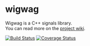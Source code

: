 # wigwag
Wigwag is a C++ signals library.  
You can read more on the [project wiki](https://github.com/koplyarov/wigwag/wiki).

[![Build Status](https://travis-ci.org/koplyarov/wigwag.svg?branch=master)](https://travis-ci.org/koplyarov/wigwag) [![Coverage Status](https://coveralls.io/repos/github/koplyarov/wigwag/badge.svg?branch=master)](https://coveralls.io/github/koplyarov/wigwag?branch=master)
